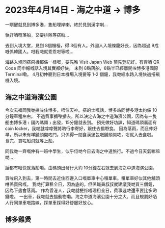# 2023年4月14日 - 海之中道 -> 博多

一瞓醒就見到博多港，隻船埋岸喇，終於見到漢字喇...

執好哂嘢落船，又要排隊等撘𨋢...

去到入境大堂，見到 8個櫃檯，得 3個有人。外國人入境條龍好長，因為超過 9成嘅係韓國人。咁我哋就乖乖咁等啦...

海路入境同撘飛機都係一樣嘅，要先喺 Visit Japan Web 預先登記好。有齊哂 QR Code 同申報嘅話入境其實都好快。
未到 8點落船，8點半已經離開咗博多港國際 Terminal嘞。 4月初仲聽到日本機場入境要等 1-2 個鐘，我哋經水路入境快過撘飛機入境。

## 海之中道海濱公園

今次去福岡我哋揀咗住博多，唔住天神。撘的士嘅話，博多站同博多港太約係 10分鐘車程左右。
不過費事揗嚟揗去，所以決定去海之中道海濱公園，因為有一隻船由博多港﹙國內碼頭﹚出發，15分鐘就去到。
預先做好功課，知道碼頭裏面有 coin locker，我哋就嗱嗱聲將啲行李寄好，跟住去搵嘢食。
因為落雨，而且仲好早，所以未有咩舖頭開咗門，只係得一間食漢堡包嘅舖頭開咗，咁就入去食啦。
食完，買咗船飛就等上船。

同我哋一齊嘅仲有一班中學生，似乎佢哋今日去海之中道旅行。不過今日天氣嘛嘛哋...

話都冇咁快就落船嘞。由碼頭出發行大約 10分鐘左右就去到海之中道海演公園。

買咗飛入到去，第一時間去近住西邊入口嘅單車中心租單車。租單車好似其他舖頭咁係買飛嘅。
我哋打算租全日，因為底的。但係職員叔叔就建議我哋買三個鐘，因為下晝會落雨。
作為香港人，我哋就梗係唔理租全日，費事遲咗還車要比多啲錢啦。
一出車，我哋就去搵動物嘞。海之中道海濱公園十分之大，而且規劃好哂人行同單車嘅路線，踩單車踩得好舒服好放心。

## 博多雞煲
